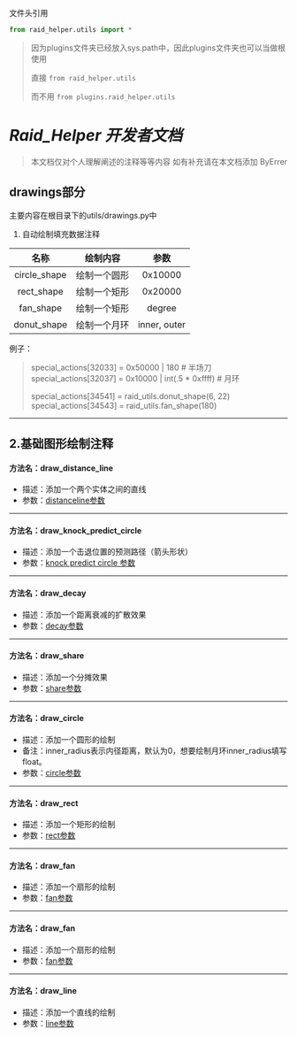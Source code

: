 文件头引用

```python
from raid_helper.utils import *
```

> 因为plugins文件夹已经放入sys.path中，因此plugins文件夹也可以当做根使用
>
> 直接 `from raid_helper.utils` 
>
> 而不用 `from plugins.raid_helper.utils`

# ***Raid_Helper 开发者文档***


> 本文档仅对个人理解阐述的注释等等内容 如有补充请在本文档添加 ByErrer
> 

## **drawings部分**

 主要内容在根目录下的utils/drawings.py中
 

 1. 自动绘制填充数据注释

| 名称 |绘制内容 |参数|
|:--:|:--:|:-------------:|
| circle_shape |绘制一个圆形  | 0x10000
| rect_shape |绘制一个矩形  |0x20000
| fan_shape |绘制一个矩形  |degree  
| donut_shape |绘制一个月环  |inner, outer

例子：

> special_actions[32033] = 0x50000 | 180 # 半场刀   
> special_actions[32037] = 0x10000 | int(.5 * 0xffff) # 月环
> 
> special_actions[34541] = raid_utils.donut_shape(6, 22)  
> special_actions[34543] = raid_utils.fan_shape(180)


---

## **2.基础图形绘制注释**



#### 方法名：draw_distance_line
* 描述：添加一个两个实体之间的直线
* 参数：[distanceline参数](https://github.com/nyaoouo/FFDraw/blob/e7032fddabf5fbfc1451e6f8153f9e65c147bbe4/plugins/raid_helper/utils/drawings.py#L77)

---
#### 方法名：draw_knock_predict_circle
* 描述：添加一个击退位置的预测路径（箭头形状）
* 参数：[knock predict circle 参数](https://github.com/nyaoouo/FFDraw/blob/e7032fddabf5fbfc1451e6f8153f9e65c147bbe4/plugins/raid_helper/utils/drawings.py#L149)

---
#### 方法名：draw_decay
* 描述：添加一个距离衰减的扩散效果
* 参数：[decay参数](https://github.com/nyaoouo/FFDraw/blob/e7032fddabf5fbfc1451e6f8153f9e65c147bbe4/plugins/raid_helper/utils/drawings.py#L218)

---
#### 方法名：draw_share
* 描述：添加一个分摊效果
* 参数：[share参数](https://github.com/nyaoouo/FFDraw/blob/e7032fddabf5fbfc1451e6f8153f9e65c147bbe4/plugins/raid_helper/utils/drawings.py#L286)

---
#### 方法名：draw_circle
* 描述：添加一个圆形的绘制
* 备注：inner_radius表示内径距离，默认为0，想要绘制月环inner_radius填写float。
* 参数：[circle参数](https://github.com/nyaoouo/FFDraw/blob/e7032fddabf5fbfc1451e6f8153f9e65c147bbe4/plugins/raid_helper/utils/drawings.py#L335)

---
#### 方法名：draw_rect
* 描述：添加一个矩形的绘制
* 参数：[rect参数](https://github.com/nyaoouo/FFDraw/blob/e7032fddabf5fbfc1451e6f8153f9e65c147bbe4/plugins/raid_helper/utils/drawings.py#L370)
---
#### 方法名：draw_fan
* 描述：添加一个扇形的绘制
* 参数：[fan参数](https://github.com/nyaoouo/FFDraw/blob/e7032fddabf5fbfc1451e6f8153f9e65c147bbe4/plugins/raid_helper/utils/drawings.py#L401)
---
#### 方法名：draw_fan
* 描述：添加一个扇形的绘制
* 参数：[fan参数](https://github.com/nyaoouo/FFDraw/blob/e7032fddabf5fbfc1451e6f8153f9e65c147bbe4/plugins/raid_helper/utils/drawings.py#L401)

---
 #### 方法名：draw_line
* 描述：添加一个直线的绘制
* 参数：[line参数](https://github.com/nyaoouo/FFDraw/blob/e7032fddabf5fbfc1451e6f8153f9e65c147bbe4/plugins/raid_helper/utils/drawings.py#L477C1-L477C1)

 
